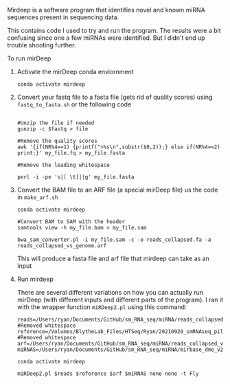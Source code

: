 Mirdeep is a software program that identifies novel and known miRNA sequences present in sequencing data. 

This contains code I used to try and run the program. The results were a bit confusing since one a few miRNAs were identified. But I didn't end up trouble shooting further. 

To run mirDeep 

1) Activate the mirDeep conda enviornment 
    ````
    conda activate mirdeep 

    ````
2) Convert your fastq file to a fasta file (gets rid of quality scores) using `fastq_to_fasta.sh` or the following code
    ````

    #Unzip the file if needed 
    gunzip -c $fastq > file

    #Remove the quality scores
    awk '{if(NR%4==1) {printf(">%s\n",substr($0,2));} else if(NR%4==2) print;}' my_file.fq > my_file.fasta

    #Remove the leading whitespace

    perl -i -pe 's|[ \t]||g' my_file.fasta

    ````
3) Convert the BAM file to an ARF file (a special mirDeep file) us the code in `make_arf.sh`
    ```` 
    conda activate mirdeep
    
    #Convert BAM to SAM with the header
    samtools view -h my_file.bam > my_file.sam

    bwa_sam_converter.pl -i my_file.sam -c -o reads_collapsed.fa -a reads_collapsed_vs_genome.arf

    ````
    This will produce a fasta file and arf file that mirdeep can take as an input
4) Run mirdeep

    There are several different variations on how you can actually run mirDeep (with different inputs and different parts of the program). I ran it with the wrapper function `miRDeep2.pl` using this command: 
    ````
    reads=/Users/ryan/Documents/GitHub/sm_RNA_seq/miRNA/reads_collapsed.fa #Removed whitespace
    reference=/Volumes/BlytheLab_Files/HTSeq/Ryan/20210920_smRNAseq_pilot/SRR1187947/Reference/dm6.fa #Removed whitespace
    arf=/Users/ryan/Documents/GitHub/sm_RNA_seq/miRNA/reads_collapsed_vs_genome.arf
    miRNAS=/Users/ryan/Documents/GitHub/sm_RNA_seq/miRNA/mirbase_dme_v22_1.fa

    conda activate mirdeep

    miRDeep2.pl $reads $reference $arf $miRNAS none none -t Fly 
    ````


